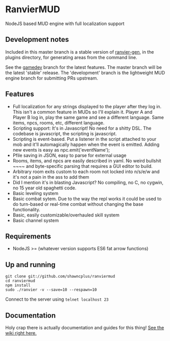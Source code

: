 # RanvierMUD
NodeJS based MUD engine with full localization support

## Development notes
Included in this master branch is a stable version of [ranvier-gen](), in the plugins directory, for generating areas from the command line.

See the [gamedev](https://github.com/seanohue/ranviermud/tree/gamedev) branch for the latest features. The master branch will be the latest 'stable' release. The 'development' branch is the lightweight MUD engine branch for submitting PRs upstream.

## Features
* Full localization for any strings displayed to the player after they log in. This isn't a common feature in MUDs so I'll explain it. Player A and Player B log in, play the same game and see a different language. Same items, npcs, rooms, etc, different language.
* Scripting support: It's in Javascript! No need for a shitty DSL. The codebase is javascript, the scripting is javascript.
* Scripting is event-based. Put a listener in the script attached to your mob and it'll automagically happen when the event is emitted. Adding new events is easy as npc.emit('eventName');
* Pfile saving in JSON, easy to parse for external usage
* Rooms, items, and npcs are easily described in yaml. No weird bullshit ~~~~ and byte-specific parsing that requires a GUI editor to build.
* Arbitrary room exits custom to each room not locked into n/s/e/w and it's not a pain in the ass to add them
* Did I mention it's in blasting Javascript? No compiling, no C, no cygwin, no 15 year old spaghetti code.
* Basic leveling system
* Basic combat sytem. Due to the way the repl works it could be used to do turn-based or real-time combat without changing the base functionality.
* Basic, easily customizable/overhauled skill system
* Basic channel system

## Requirements

* NodeJS >= (whatever version supports ES6 fat arrow functions)

## Up and running

    git clone git://github.com/shawncplus/ranviermud
    cd ranviermud
    npm install
    sudo ./ranvier -v --save=10 --respawn=10

Connect to the server using `telnet localhost 23`
    

## Documentation
Holy crap there is actually documentation and guides for this thing!
[See the wiki right here.](https://github.com/shawncplus/ranviermud/wiki/Home)
